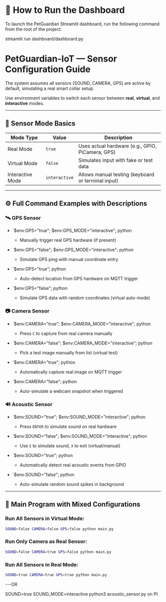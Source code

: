 # 🚀 How to Run the Dashboard
To launch the PetGuardian Streamlit dashboard, run the following command from the root of the project:

streamlit run dashboard/dashboard.py

# PetGuardian-IoT — Sensor Configuration Guide

The system assumes all sensors (SOUND, CAMERA, GPS) are active by default, simulating a real smart collar setup.

Use environment variables to switch each sensor between **real**, **virtual**, and **interactive** modes.

---

## 🔧 Sensor Mode Basics

| Mode Type       | Value     | Description                                        |
|----------------|-----------|----------------------------------------------------|
| Real Mode       | `true`    | Uses actual hardware (e.g., GPIO, PiCamera, GPS)   |
| Virtual Mode    | `false`   | Simulates input with fake or test data             |
| Interactive Mode| `interactive` | Allows manual testing (keyboard or terminal input) |

---

## ⚙️ Full Command Examples with Descriptions

### 🛰️ GPS Sensor
- `$env:GPS="true"; $env:GPS_MODE="interactive"; python 
  - Manually trigger real GPS hardware (if present)

- `$env:GPS="false"; $env:GPS_MODE="interactive"; python
  - Simulate GPS ping with manual coordinate entry

- `$env:GPS="true"; python
  - Auto-detect location from GPS hardware on MQTT trigger

- `$env:GPS="false"; python
  - Simulate GPS data with random coordinates (virtual auto-mode)

### 📷 Camera Sensor
- `$env:CAMERA="true"; $env:CAMERA_MODE="interactive"; python
  - Press `C` to capture from real camera manually

- `$env:CAMERA="false"; $env:CAMERA_MODE="interactive"; python
  - Pick a test image manually from list (virtual test)

- `$env:CAMERA="true"; python
  - Automatically capture real image on MQTT trigger

- `$env:CAMERA="false"; python
  - Auto-simulate a webcam snapshot when triggered

### 🔊 Acoustic Sensor
- `$env:SOUND="true"; $env:SOUND_MODE="interactive"; python
  - Press `ENTER` to simulate sound on real hardware

- `$env:SOUND="false"; $env:SOUND_MODE="interactive"; python 
  - Use `S` to simulate sound, `X` to exit (virtual/manual)

- `$env:SOUND="true"; python
  - Automatically detect real acoustic events from GPIO

- `$env:SOUND="false"; python 
  - Auto-simulate random sound spikes in background

---

## 🔁 Main Program with Mixed Configurations

### Run All Sensors in Virtual Mode:
```bash
SOUND=false CAMERA=false GPS=false python main.py
```

### Run Only Camera as Real Sensor:
```bash
SOUND=false CAMERA=true GPS=false python main.py
```

### Run All Sensors in Real Mode:
```bash
SOUND=true CAMERA=true GPS=true python main.py
```

---OR

SOUND=true SOUND_MODE=interactive python3 acoustic_sensor.py on PI
